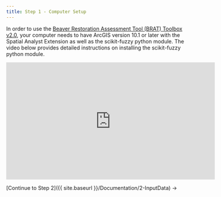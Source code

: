 ```yaml
---
title: Step 1 - Computer Setup
---
```


In order to use the [Beaver Restoration Assessment Tool (BRAT) Toolbox v2.0](https://s3-us-west-2.amazonaws.com/etalweb.joewheaton.org/Courses/Beaver/Excercises/Homework_02/BRAT_2.0.zip), your computer needs to have ArcGIS version 10.1 or later with the Spatial Analyst Extension as well as the scikit-fuzzy python module.  The video below provides detailed instructions on installing the scikit-fuzzy python module.

<iframe width="560" height="315" src="https://www.youtube.com/embed/6-Je5jtH-j8" frameborder="0" allowfullscreen></iframe>

[Continue to Step 2]({{ site.baseurl }}/Documentation/2-InputData) ->